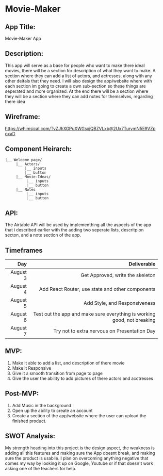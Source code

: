 # Movie-Maker

## App Title:
Movie-Maker App

## Description:
This app will serve as a base for people who want to make there ideal movies, there will be a section for description of what they want to make. A section where they can add a list of actors, and actresses, along with any other deitals that they need. I will also design the app/website where with each section im going to create a own sub-section so these things are seperated and more organized. At the end there will be a section where they will be a section where they can add notes for themselves, regarding there idea 

## Wireframe:
https://whimsical.com/TvZJhXGPuXWGsxjQBZVLxb@2Ux7TurymN5E9VZpoxaD

## Component Heirarch:
```
|__ Welcome page/
     |__ Actors/
         |__ inputs
         |__ button
     |__ Movie-Ideas/
          |__ inputs
          |__ button
     |__ Notes
          |__ inputs
          |__ button
 ```

## API:
The Airtable API will be used by implementhing all the aspects of the app that i described earlier with the adding two seperate lists, descritpion secton, and a note section of the app. 

## Timeframes
|   Day      | Deliverable                                        |
| ----------:| --------------------------------------------------:| 
| August 3    |Get Approved, write the skeleton           |
| August 4    |Add React Router, use state and other components                  |
| August 5   |Add Style, and Responsiveness   |
| August 6    |Test out the app and make sure everything is working good, not breaking  |
| August 7   |Try not to extra nervous on Presentation Day                        |

## MVP:
1. Make it able to add a list, and description of there movie
2. Make it Responsive
3. Give it a smooth transition from page to page
4. Give the user the ability to add pictures of there actors and acctresses 

## Post-MVP:
1. Add Music in the background
2. Open up the ability to create an account 
3. Create a section of the app/website where the user can upload the finished product.

## SWOT Analysis:
My strength heading into this project is the design aspect, the weakness is adding all this features and making sure the App doesnt break, and making sure the product is usablle. I plan on overcoming anything negative that comes my way by looking it up on Google, Youtube or if that doesn't work asking one of the teachers for help.
